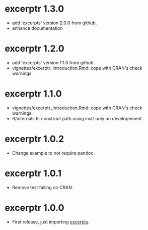 # excerptr 1.3.0

* add 'excerpts' version 2.0.0 from github.
* enhance documentation

# excerptr 1.2.0

* add 'excerpts' version 1.1.0 from github.
* vignettes/excerptr_Introduction.Rmd: cope with CRAN's check warnings.

# excerptr 1.1.0

* vignettes/excerptr_Introduction.Rmd: cope with CRAN's check warnings.
* R/internals.R: construct path using inst/ only on developement.

# excerptr 1.0.2

* Change example to not require pandoc.

# excerptr 1.0.1

* Remove test failing on CRAN.

# excerptr 1.0.0

* First release, just importing [excerpts](https://github.com/fvafrCU/excerpts).
